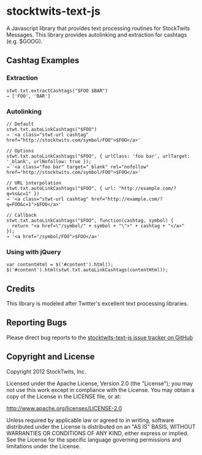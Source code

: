 # stocktwits-text-js

A Javascript library that provides text processing routines for StockTwits Messages. This library provides autolinking and extraction for cashtags (e.g. $GOOG).

## Cashtag Examples

### Extraction

    stwt.txt.extractCashtags("$FOO $BAR")
    → ['FOO', 'BAR']

### Autolinking

    // Default
    stwt.txt.autoLinkCashtags("$FOO")
    → '<a class="stwt-url cashtag" href="http://stocktwits.com/symbol/FOO">$FOO</a>'

    // Options
    stwt.txt.autoLinkCashtags("$FOO", { urlClass: 'foo bar', urlTarget: '_blank', urlNofollow: true });
    → '<a class="foo bar" target="_blank" rel="nofollow" href="http://stocktwits.com/symbol/FOO">$FOO</a>'

    // URL interpolation
    stwt.txt.autoLinkCashtags("$FOO", { url: "http://example.com/?q=%s&c=1" })
    → '<a class="stwt-url cashtag" href="http://example.com/?q=FOO&c=1">$FOO</a>'

    // Callback
    stwt.txt.autoLinkCashtags("$FOO", function(cashtag, symbol) {
      return "<a href=\"/symbol/" + symbol + "\">" + cashtag + "</a>"
    });
    → '<a href="/symbol/FOO">$FOO</a>'

### Using with jQuery

    var contentHtml = $('#content').html();
    $('#content').html(stwt.txt.autoLinkCashtags(contentHtml));

## Credits

This library is modeled after Twitter's excellent text processing libraries.

## Reporting Bugs

Please direct bug reports to the [stocktwits-text-js issue tracker on GitHub](http://github.com/stocktwits/stocktwits-text-js/issues)

## Copyright and License

Copyright 2012 StockTwits, Inc.

Licensed under the Apache License, Version 2.0 (the "License");
you may not use this work except in compliance with the License.
You may obtain a copy of the License in the LICENSE file, or at:

http://www.apache.org/licenses/LICENSE-2.0

Unless required by applicable law or agreed to in writing, software
distributed under the License is distributed on an "AS IS" BASIS,
WITHOUT WARRANTIES OR CONDITIONS OF ANY KIND, either express or implied.
See the License for the specific language governing permissions and
limitations under the License.
